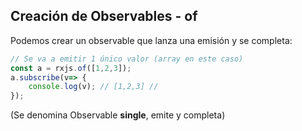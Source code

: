 ## Creación de Observables - of

Podemos crear un observable que lanza una emisión y se completa:

```typescript
// Se va a emitir 1 único valor (array en este caso)
const a = rxjs.of([1,2,3]);
a.subscribe(v=> {
    console.log(v); // [1,2,3] //
});
```

(Se denomina Observable **single**, emite y completa)